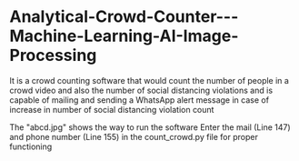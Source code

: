 # Analytical-Crowd-Counter---Machine-Learning-AI-Image-Processing
It is a crowd counting software that would count the number of people in a crowd video and also the number of social distancing violations and is capable of mailing and sending a WhatsApp alert message in case of increase in number of social distancing violation count

The "abcd.jpg" shows the way to run the software
Enter the mail (Line 147) and phone number (Line 155) in the count_crowd.py file for proper functioning
